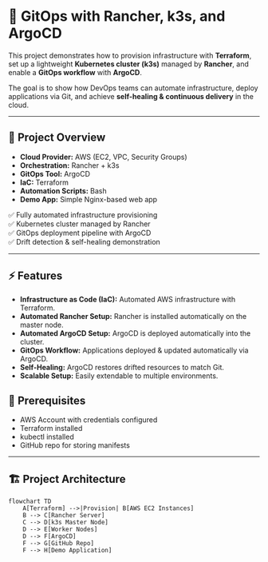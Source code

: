 # 🚀 GitOps with Rancher, k3s, and ArgoCD

This project demonstrates how to provision infrastructure with **Terraform**, set up a lightweight **Kubernetes cluster (k3s)** managed by **Rancher**, and enable a **GitOps workflow** with **ArgoCD**.  

The goal is to show how DevOps teams can automate infrastructure, deploy applications via Git, and achieve **self-healing & continuous delivery** in the cloud.

---

## 📌 Project Overview

- **Cloud Provider:** AWS (EC2, VPC, Security Groups)  
- **Orchestration:** Rancher + k3s  
- **GitOps Tool:** ArgoCD  
- **IaC:** Terraform  
- **Automation Scripts:** Bash  
- **Demo App:** Simple Nginx-based web app  

✅ Fully automated infrastructure provisioning  
✅ Kubernetes cluster managed by Rancher  
✅ GitOps deployment pipeline with ArgoCD  
✅ Drift detection & self-healing demonstration  

---

 ## ⚡ Features
- **Infrastructure as Code (IaC):** Automated AWS infrastructure with Terraform.
- **Automated Rancher Setup:** Rancher is installed automatically on the master node.
- **Automated ArgoCD Setup:** ArgoCD is deployed automatically into the cluster.
- **GitOps Workflow:** Applications deployed & updated automatically via ArgoCD.
- **Self-Healing:** ArgoCD restores drifted resources to match Git.
- **Scalable Setup:** Easily extendable to multiple environments.

## 🔑 Prerequisites
- AWS Account with credentials configured
- Terraform installed
- kubectl installed
- GitHub repo for storing manifests
---

## 🏗️ Project Architecture

```mermaid
flowchart TD
    A[Terraform] -->|Provision| B[AWS EC2 Instances]
    B --> C[Rancher Server]
    C --> D[k3s Master Node]
    D --> E[Worker Nodes]
    D --> F[ArgoCD]
    F --> G[GitHub Repo]
    F --> H[Demo Application]
```
